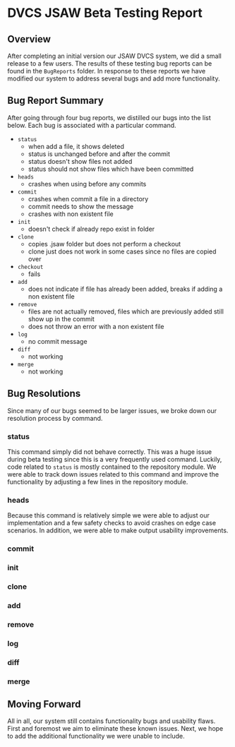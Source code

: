 # DVCS JSAW Beta Testing Report


## Overview 

After completing an initial version our JSAW DVCS system, we did a small release to a few users. The results of these testing bug reports can be found in the `BugReports` folder. In response to these reports we have modified our system to address several bugs and add more functionality.

## Bug Report Summary

After going through four bug reports, we distilled our bugs into the list below. Each bug is associated with a particular command.

* `status`
	* when add a file, it shows deleted
	* status is unchanged before and after the commit
	* status doesn't show files not added
	* status should not show files which have been committed
* `heads` 
	* crashes when using before any commits
* `commit`
	* crashes when commit a file in a directory
	* commit needs to show the message
	* crashes with non existent file
* `init`
	* doesn't check if already repo exist in folder 
* `clone` 
	* copies .jsaw folder but does not perform a checkout
	* clone just does not work in some cases since no files are copied over 
* `checkout`
	* fails
* `add`
	* does not indicate if file has already been added, breaks if adding a non existent file
* `remove`
	* files are not actually removed, files which are previously added still show up in the commit
	* does not throw an error with a non existent file 
* `log`
	* no commit message
* `diff` 
	* not working  
* `merge`
	* not working

## Bug Resolutions

Since many of our bugs seemed to be larger issues, we broke down our resolution process by command.

### status

This command simply did not behave correctly. This was a huge issue during beta testing since this is a very frequently used command. Luckily, code related to `status` is mostly contained to the repository module. We were able to track down issues related to this command and improve the functionality by adjusting a few lines in the repository module.

### heads

Because this command is relatively simple we were able to adjust our implementation and a few safety checks to avoid crashes on edge case scenarios. In addition, we were able to make output usability improvements.

### commit

### init

### clone

### add

### remove

### log

### diff

### merge

## Moving Forward

All in all, our system still contains functionality bugs and usability flaws. First and foremost we aim to eliminate these known issues. Next, we hope to add the additional functionality we were unable to include. 